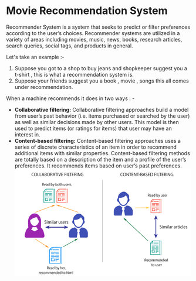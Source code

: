 # Movie Recommendation System

Recommender System is a system that seeks to predict or filter preferences according to the user’s choices. Recommender systems are utilized in a variety of areas including movies, music, news, books, research articles, search queries, social tags, and products in general.

Let's take an example :- 

1. Suppose you got to a shop to buy jeans and shopkeeper suggest you a t-shirt , this is what a recommendation system is. 
2. Suppose your friends suggest you a book , movie , songs this all comes under recommendation. 

When a machine recommends it does in two ways : -

- **Collaborative filtering:** Collaborative filtering approaches build a model from user’s past behavior (i.e. items purchased or searched by the user) as well as similar decisions made by other users. This model is then used to predict items (or ratings for items) that user may have an interest in.
- **Content-based filtering:** Content-based filtering approaches uses a series of discrete characteristics of an item in order to recommend additional items with similar properties. Content-based filtering methods are totally based on a description of the item and a profile of the user’s preferences. It recommends items based on user’s past preferences.
![img](img.png)
